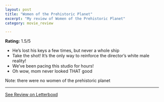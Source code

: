 ```yaml
---
layout: post
title: "Women of the Prehistoric Planet"
excerpt: "My review of Women of the Prehistoric Planet"
category: movie_review

---
```


**Rating:** 1.5/5

* He’s lost his keys a few times, but never a whole ship
* Take the shot! It’s the only way to reinforce the director’s white male reality!
* We’ve been pacing this studio for hours!
* Oh wow, mom never looked THAT good

Note: there were no women of the prehistoric planet

<hr>

[See Review on Letterboxd](https://boxd.it/4vEcBT)
